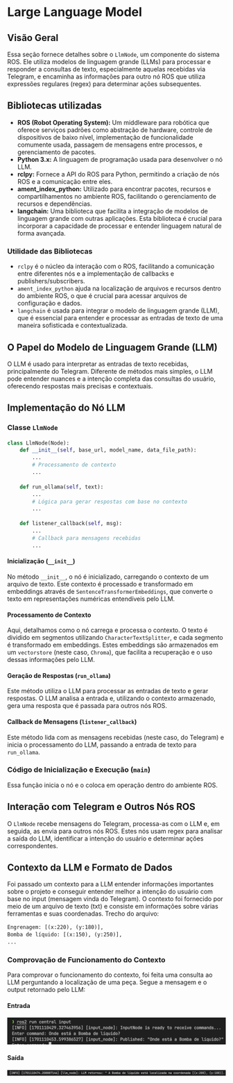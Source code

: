 # Large Language Model

## Visão Geral
Essa seção fornece detalhes sobre o `LlmNode`, um componente do sistema ROS. Ele utiliza modelos de linguagem grande (LLMs) para processar e responder a consultas de texto, especialmente aquelas recebidas via Telegram, e encaminha as informações para outro nó ROS que utiliza expressões regulares (regex) para determinar ações subsequentes.

## Bibliotecas utilizadas
- **ROS (Robot Operating System):** Um middleware para robótica que oferece serviços padrões como abstração de hardware, controle de dispositivos de baixo nível, implementação de funcionalidade comumente usada, passagem de mensagens entre processos, e gerenciamento de pacotes.
- **Python 3.x:** A linguagem de programação usada para desenvolver o nó LLM.
- **rclpy:** Fornece a API do ROS para Python, permitindo a criação de nós ROS e a comunicação entre eles.
- **ament_index_python:** Utilizado para encontrar pacotes, recursos e compartilhamentos no ambiente ROS, facilitando o gerenciamento de recursos e dependências.
- **langchain:** Uma biblioteca que facilita a integração de modelos de linguagem grande com outras aplicações. Esta biblioteca é crucial para incorporar a capacidade de processar e entender linguagem natural de forma avançada.

### Utilidade das Bibliotecas
- `rclpy` é o núcleo da interação com o ROS, facilitando a comunicação entre diferentes nós e a implementação de callbacks e publishers/subscribers.
- `ament_index_python` ajuda na localização de arquivos e recursos dentro do ambiente ROS, o que é crucial para acessar arquivos de configuração e dados.
- `langchain` é usada para integrar o modelo de linguagem grande (LLM), que é essencial para entender e processar as entradas de texto de uma maneira sofisticada e contextualizada.

## O Papel do Modelo de Linguagem Grande (LLM)
O LLM é usado para interpretar as entradas de texto recebidas, principalmente do Telegram. Diferente de métodos mais simples, o LLM pode entender nuances e a intenção completa das consultas do usuário, oferecendo respostas mais precisas e contextuais.

## Implementação do Nó LLM

### Classe `LlmNode`
```python
class LlmNode(Node):
    def __init__(self, base_url, model_name, data_file_path):
        ...
        # Processamento de contexto
        ...

    def run_ollama(self, text):
        ...
        # Lógica para gerar respostas com base no contexto
        ...

    def listener_callback(self, msg):
        ...
        # Callback para mensagens recebidas
        ...

```

#### Inicialização (`__init__`)
No método `__init__`, o nó é inicializado, carregando o contexto de um arquivo de texto. Este contexto é processado e transformado em embeddings através de `SentenceTransformerEmbeddings`, que converte o texto em representações numéricas entendíveis pelo LLM.

#### Processamento de Contexto
Aqui, detalhamos como o nó carrega e processa o contexto. O texto é dividido em segmentos utilizando `CharacterTextSplitter`, e cada segmento é transformado em embeddings. Estes embeddings são armazenados em um `vectorstore` (neste caso, `Chroma`), que facilita a recuperação e o uso dessas informações pelo LLM.

#### Geração de Respostas (`run_ollama`)
Este método utiliza o LLM para processar as entradas de texto e gerar respostas. O LLM analisa a entrada e, utilizando o contexto armazenado, gera uma resposta que é passada para outros nós ROS.

#### Callback de Mensagens (`listener_callback`)
Este método lida com as mensagens recebidas (neste caso, do Telegram) e inicia o processamento do LLM, passando a entrada de texto para `run_ollama`.

### Código de Inicialização e Execução (`main`)
Essa função inicia o nó e o coloca em operação dentro do ambiente ROS.

## Interação com Telegram e Outros Nós ROS
O `LlmNode` recebe mensagens do Telegram, processa-as com o LLM e, em seguida, as envia para outros nós ROS. Estes nós usam regex para analisar a saída do LLM, identificar a intenção do usuário e determinar ações correspondentes.

## Contexto da LLM e Formato de Dados
Foi passado um contexto para a LLM entender informações importantes sobre o projeto e conseguir entender melhor a intenção do usuário com base no input (mensagem vinda do Telegram). 
O contexto foi fornecido por meio de um arquivo de texto (txt) e consiste em informações sobre várias ferramentas e suas coordenadas. Trecho do arquivo:
```txt
Engrenagem: [(x:220), (y:180)],
Bomba de líquido: [(x:150), (y:250)],
...
```

### Comprovação de Funcionamento do Contexto
Para comprovar o funcionamento do contexto, foi feita uma consulta ao LLM perguntando a localização de uma peça. Segue a mensagem e o output retornado pelo LLM:

#### Entrada
![Contexto](../../assets/llm_contexto_1.png)

#### Saída
![Contexto](../../assets/llm_contexto_2.png)


